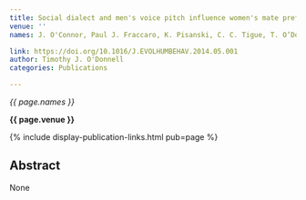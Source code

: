 ```yaml
---
title: Social dialect and men's voice pitch influence women's mate preferences
venue: ''
names: J. O'Connor, Paul J. Fraccaro, K. Pisanski, C. C. Tigue, T. O’Donnell, D. Feinberg

link: https://doi.org/10.1016/J.EVOLHUMBEHAV.2014.05.001
author: Timothy J. O'Donnell
categories: Publications

---
```


*{{ page.names }}*

**{{ page.venue }}**

{% include display-publication-links.html pub=page %}

## Abstract

None